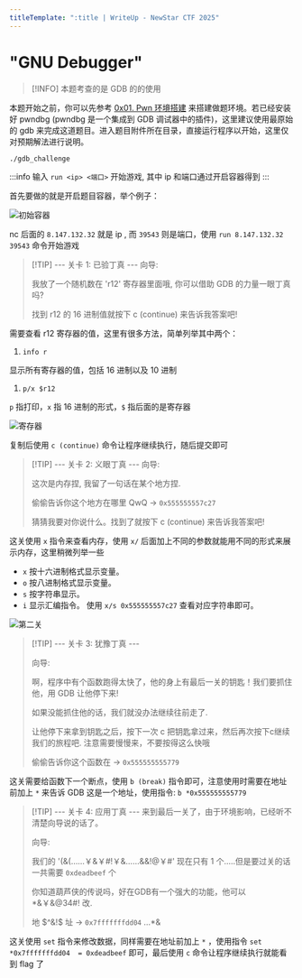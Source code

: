 ```yaml
---
titleTemplate: ":title | WriteUp - NewStar CTF 2025"
---
```


# "GNU Debugger"

> [!INFO]
> 本题考查的是 GDB 的的使用

本题开始之前，你可以先参考 [0x01. Pwn 环境搭建](/learn/pwn.html) 来搭建做题环境。若已经安装好 pwndbg <span data-desc>(pwndbg 是一个集成到 GDB 调试器中的插件)</span>，这里建议使用最原始的 gdb 来完成这道题目。进入题目附件所在目录，直接运行程序以开始，这里仅对预期解法进行说明。

```bash
./gdb_challenge
```

:::info
输入 `run <ip> <端口>` 开始游戏, 其中 ip 和端口通过开启容器得到
:::

首先要做的就是开启题目容器，举个例子：

![初始容器](/assets/images/wp/2025/week1/debugger_1.png)

nc 后面的 `8.147.132.32` 就是 ip , 而 `39543` 则是端口，使用 `run 8.147.132.32 39543` 命令开始游戏

> [!TIP] --- 关卡 1: 已验丁真 ---
> 向导:
>
> 我放了一个随机数在 'r12' 寄存器里面哦, 你可以借助 GDB 的力量一眼丁真吗?
>
> 找到 r12 的 16 进制值就按下 c <span data-desc>(continue)</span> 来告诉我答案吧!

需要查看 r12 寄存器的值，这里有很多方法，简单列举其中两个：

1. `info r`

显示所有寄存器的值，包括 16 进制以及 10 进制

1. `p/x $r12`

`p` 指打印，`x` 指 16 进制的形式，`$` 指后面的是寄存器

![寄存器](/assets/images/wp/2025/week1/debugger_2.png)

复制后使用 `c (continue)` 命令让程序继续执行，随后提交即可

> [!TIP] --- 关卡 2: 义眼丁真 ---
> 向导:
>
> 这次是内存捏, 我留了一句话在某个地方捏.
>
> 偷偷告诉你这个地方在哪里 QwQ -> `0x555555557c27`
>
> 猜猜我要对你说什么。找到了就按下 c <span data-desc>(continue)</span> 来告诉我答案吧!

这关使用 `x` 指令来查看内存，使用 `x/` 后面加上不同的参数就能用不同的形式来展示内存，这里稍微列举一些

- `x` 按十六进制格式显示变量。
- `o` 按八进制格式显示变量。
- `s` 按字符串显示。
- `i` 显示汇编指令。
  使用 `x/s 0x555555557c27` 查看对应字符串即可。

![第二关](/assets/images/wp/2025/week1/debugger_3.png)

> [!TIP] --- 关卡 3: 犹豫丁真 ---
>
> 向导:
>
> 啊，程序中有个函数跑得太快了，他的身上有最后一关的钥匙！我们要抓住他，用 GDB 让他停下来!
>
> 如果没能抓住他的话，我们就没办法继续往前走了.
>
> 让他停下来拿到钥匙之后，按下一次 c 把钥匙拿过来，然后再次按下c继续我们的旅程吧. 注意需要慢慢来，不要按得这么快哦
>
> 偷偷告诉你这个函数在 -> `0x555555555779`

这关需要给函数下一个断点，使用 `b (break)` 指令即可，注意使用时需要在地址前加上 `*` 来告诉 GDB 这是一个地址，使用指令: `b *0x555555555779`

> [!TIP] --- 关卡 4: 应用丁真 ---
> 来到最后一关了，由于环境影响，已经听不清楚向导说的话了。
>
> 向导:
>
> 我们的 '(&(……￥&￥#!￥&……&&!@￥#' 现在只有 1 个.....但是要过关的话一共需要 `0xdeadbeef` 个
>
> 你知道葫芦侠的传说吗，好在GDB有一个强大的功能，他可以 \*&￥&@34#! 改.
>
> 地 \$^&!\$ 址 -> `0x7fffffffdd04` …\*&

这关使用 `set` 指令来修改数据，同样需要在地址前加上 `*` ，使用指令 `set *0x7fffffffdd04  = 0xdeadbeef` 即可，最后使用 `c` 命令让程序继续执行就能看到 flag 了

